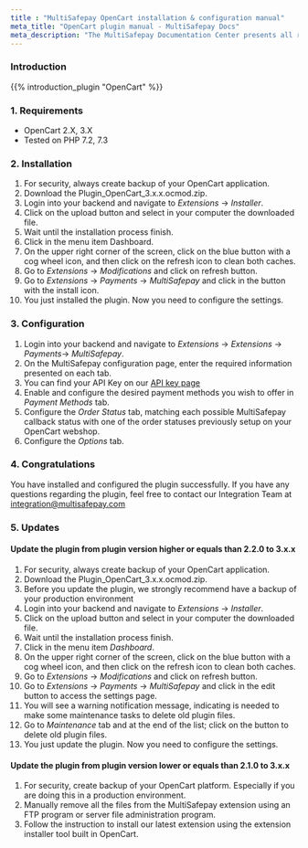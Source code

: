 ```yaml
---
title : "MultiSafepay OpenCart installation & configuration manual"
meta_title: "OpenCart plugin manual - MultiSafepay Docs"
meta_description: "The MultiSafepay Documentation Center presents all relevant information about our Plugins and API. You can also find support pages for payment methods, tools and general questions as well as the contact details of our Support and Integration Teams."
---
```


### Introduction

{{% introduction_plugin "OpenCart" %}}

### 1. Requirements
- OpenCart 2.X, 3.X
- Tested on PHP 7.2, 7.3

### 2. Installation
1. For security, always create backup of your OpenCart application.
2. Download the Plugin_OpenCart_3.x.x.ocmod.zip.
3. Login into your backend and navigate to _Extensions_ → _Installer_.
4. Click on the upload button and select in your computer the downloaded file.
5. Wait until the installation process finish. 
6. Click in the menu item Dashboard.
7. On the upper right corner of the screen, click on the blue button with a cog wheel icon, and then click on the refresh icon to clean both caches. 
8. Go to _Extensions_ → _Modifications_ and click on refresh button.
9. Go to _Extensions_ → _Payments_ → _MultiSafepay_ and click in the button with the install icon.
10. You just installed the plugin. Now you need to configure the settings. 

### 3. Configuration
1. Login into your backend and navigate to _Extensions_ → _Extensions_ → _Payments_→ _MultiSafepay_.
2. On the MultiSafepay configuration page, enter the required information presented on each tab. 
3. You can find your API Key on our [API key page](/tools/multisafepay-control/get-your-api-key)
4. Enable and configure the desired payment methods you wish to offer in _Payment Methods_ tab.
5. Configure the _Order Status_ tab, matching each possible MultiSafepay callback status with one of the order statuses previously setup on your OpenCart webshop.
6. Configure the _Options_ tab. 

### 4. Congratulations
You have installed and configured the plugin successfully. If you have any questions regarding the plugin, feel free to contact our Integration Team at <integration@multisafepay.com>

### 5. Updates
#### Update the plugin from plugin version higher or equals than 2.2.0 to 3.x.x
1. For security, always create backup of your OpenCart application.
2. Download the Plugin_OpenCart_3.x.x.ocmod.zip.
3. Before you update the plugin, we strongly recommend have a backup of your production environment
4. Login into your backend and navigate to _Extensions_ → _Installer_.
5. Click on the upload button and select in your computer the downloaded file.
6. Wait until the installation process finish. 
7. Click in the menu item _Dashboard_.
8. On the upper right corner of the screen, click on the blue button with a cog wheel icon, and then click on the refresh icon to clean both caches. 
9. Go to _Extensions_ → _Modifications_ and click on refresh button.
10. Go to _Extensions_ → _Payments_ → _MultiSafepay_ and click in the edit button to access the settings page.
11. You will see a warning notification message, indicating is needed to make some maintenance tasks to delete old plugin files. 
12. Go to _Maintenance_ tab and at the end of the list; click on the button to delete old plugin files. 
13. You just update the plugin. Now you need to configure the settings. 


#### Update the plugin from plugin version lower or equals than 2.1.0 to 3.x.x
1. For security, create backup of your OpenCart platform. Especially if you are doing this in a production environment.
2. Manually remove all the files from the MultiSafepay extension using an FTP program or server file administration program.
3. Follow the instruction to install our latest extension using the extension installer tool built in OpenCart.

